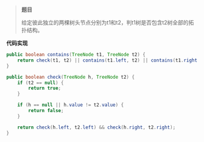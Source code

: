 > **题目**
>
> 给定彼此独立的两棵树头节点分别为t1和t2，判t1树是否包含t2树全部的拓扑结构。

**代码实现**

```java
public boolean contains(TreeNode t1, TreeNode t2) {
    return check(t1, t2) || contains(t1.left, t2) || contains(t1.right, t2);
}

public boolean check(TreeNode h, TreeNode t2) {
    if (t2 == null) {
        return true;
    }

    if (h == null || h.value != t2.value) {
        return false;
    }

    return check(h.left, t2.left) && check(h.right, t2.right);
}
```

